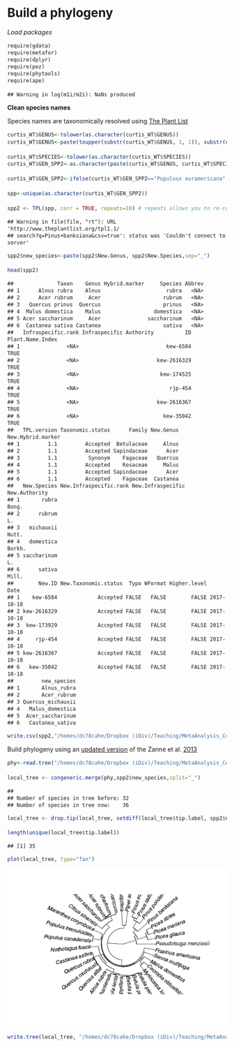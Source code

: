 Build a phylogeny
================

*Load packages*

    require(gdata)
    require(metafor)
    require(dplyr)
    require(pez)
    require(phytools)
    require(ape)

    ## Warning in log(m1i/m2i): NaNs produced

**Clean species names**

Species names are taxonomically resolved using [The Plant List](http://www.theplantlist.org/)

``` r
curtis_WT$GENUS<-tolower(as.character(curtis_WT$GENUS))
curtis_WT$GENUS<-paste(toupper(substr(curtis_WT$GENUS, 1, 1)), substr(curtis_WT$GENUS, 2, nchar(curtis_WT$GENUS)), sep="")

curtis_WT$SPECIES<-tolower(as.character(curtis_WT$SPECIES))
curtis_WT$GEN_SPP2<-as.character(paste(curtis_WT$GENUS, curtis_WT$SPECIES,sep=" "))

curtis_WT$GEN_SPP2<-ifelse(curtis_WT$GEN_SPP2=="Populusx euramericana","Populus × euramericana",curtis_WT$GEN_SPP2)

spp<-unique(as.character(curtis_WT$GEN_SPP2))

spp2 <- TPL(spp, corr = TRUE, repeats=10) # repeats allows you to re-connect to the TPL server
```

    ## Warning in file(file, "rt"): URL 'http://www.theplantlist.org/tpl1.1/
    ## search?q=Pinus+banksiana&csv=true': status was 'Couldn't connect to server'

``` r
spp2$new_species<-paste(spp2$New.Genus, spp2$New.Species,sep="_")

head(spp2)
```

    ##              Taxon    Genus Hybrid.marker     Species Abbrev
    ## 1      Alnus rubra    Alnus                     rubra   <NA>
    ## 2      Acer rubrum     Acer                    rubrum   <NA>
    ## 3   Quercus prinus  Quercus                    prinus   <NA>
    ## 4  Malus domestica    Malus                 domestica   <NA>
    ## 5 Acer saccharinum     Acer               saccharinum   <NA>
    ## 6  Castanea sativa Castanea                    sativa   <NA>
    ##   Infraspecific.rank Infraspecific Authority          ID Plant.Name.Index
    ## 1               <NA>                            kew-6584             TRUE
    ## 2               <NA>                         kew-2616329             TRUE
    ## 3               <NA>                          kew-174525             TRUE
    ## 4               <NA>                             rjp-454             TRUE
    ## 5               <NA>                         kew-2616367             TRUE
    ## 6               <NA>                           kew-35042             TRUE
    ##   TPL.version Taxonomic.status      Family New.Genus New.Hybrid.marker
    ## 1         1.1         Accepted  Betulaceae     Alnus                  
    ## 2         1.1         Accepted Sapindaceae      Acer                  
    ## 3         1.1          Synonym    Fagaceae   Quercus                  
    ## 4         1.1         Accepted    Rosaceae     Malus                  
    ## 5         1.1         Accepted Sapindaceae      Acer                  
    ## 6         1.1         Accepted    Fagaceae  Castanea                  
    ##   New.Species New.Infraspecific.rank New.Infraspecific New.Authority
    ## 1       rubra                                                  Bong.
    ## 2      rubrum                                                     L.
    ## 3   michauxii                                                  Nutt.
    ## 4   domestica                                                 Borkh.
    ## 5 saccharinum                                                     L.
    ## 6      sativa                                                  Mill.
    ##        New.ID New.Taxonomic.status  Typo WFormat Higher.level       Date
    ## 1    kew-6584             Accepted FALSE   FALSE        FALSE 2017-10-18
    ## 2 kew-2616329             Accepted FALSE   FALSE        FALSE 2017-10-18
    ## 3  kew-173929             Accepted FALSE   FALSE        FALSE 2017-10-18
    ## 4     rjp-454             Accepted FALSE   FALSE        FALSE 2017-10-18
    ## 5 kew-2616367             Accepted FALSE   FALSE        FALSE 2017-10-18
    ## 6   kew-35042             Accepted FALSE   FALSE        FALSE 2017-10-18
    ##         new_species
    ## 1       Alnus_rubra
    ## 2       Acer_rubrum
    ## 3 Quercus_michauxii
    ## 4   Malus_domestica
    ## 5  Acer_saccharinum
    ## 6   Castanea_sativa

``` r
write.csv(spp2,"/homes/dc78cahe/Dropbox (iDiv)/Teaching/MetaAnalysis_Course/pages/Day4_files/TPL_sppnames.csv",row.names=F)
```

Build phylogeny using an [updated version](https://academic.oup.com/jpe/article/9/2/233/2928108/An-updated-megaphylogeny-of-plants-a-tool-for) of the Zanne et al. [2013](http://datadryad.org/resource/doi:10.5061/dryad.63q27)

``` r
phy<-read.tree("/homes/dc78cahe/Dropbox (iDiv)/Teaching/MetaAnalysis_Course/pages/Day4_files/PhytoPhylo.tre")

local_tree <- congeneric.merge(phy,spp2$new_species,split="_")
```

    ## 
    ## Number of species in tree before: 32
    ## Number of species in tree now:    36

``` r
local_tree <- drop.tip(local_tree, setdiff(local_tree$tip.label, spp2$new_species))

length(unique(local_tree$tip.label))
```

    ## [1] 35

``` r
plot(local_tree, type="fan")
```

![](Day4_extra_files/figure-markdown_github-ascii_identifiers/phyloo-1.png)

``` r
write.tree(local_tree, "/homes/dc78cahe/Dropbox (iDiv)/Teaching/MetaAnalysis_Course/pages/Day4_files/Curtis_phylogeny.tre")
```
